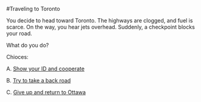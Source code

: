 #Traveling to Toronto

You decide to head toward Toronto. The highways are clogged, and fuel is scarce. On the way, you hear jets overhead. Suddenly, a checkpoint blocks your road.

What do you do?

Chioces:

A. [Show your ID and cooperate](passport.md)

B. [Try to take a back road](OptionC/sneakIn.md)

C. [Give up and return to Ottawa](explosion.md)